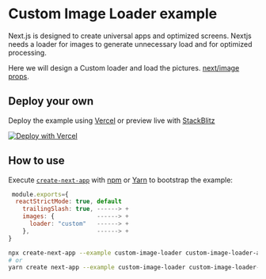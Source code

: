 # Custom Image Loader example

Next.js is designed to create universal apps and optimized screens. Nextjs needs a loader for images to generate unnecessary load and for optimized processing.

Here we will design a Custom loader and load the pictures.
[next/image props](https://nextjs.org/docs/api-reference/next/image#required-props).

 
## Deploy your own

Deploy the example using [Vercel](https://vercel.com?utm_source=github&utm_medium=readme&utm_campaign=next-example) or preview live with [StackBlitz](https://stackblitz.com/github/vercel/next.js/tree/canary/examples/custom-image-loader?runScript=dev)

[![Deploy with Vercel](https://vercel.com/button)](https://vercel.com/new/git/external?repository-url=https://github.com/vercel/next.js/tree/canary/examples/custom-image-loader)

## How to use

Execute [`create-next-app`](https://github.com/vercel/next.js/tree/canary/packages/create-next-app) with [npm](https://docs.npmjs.com/cli/init) or [Yarn](https://yarnpkg.com/lang/en/docs/cli/create/) to bootstrap the example:
````jsx
 module.exports={
  reactStrictMode: true, default
    trailingSlash: true, ------> +
    images: {            ------> +
      loader: "custom"   ------> +
    },                   ------> +
}
````

```bash
npx create-next-app --example custom-image-loader custom-image-loader-app
# or
yarn create next-app --example custom-image-loader custom-image-loader-app
```

